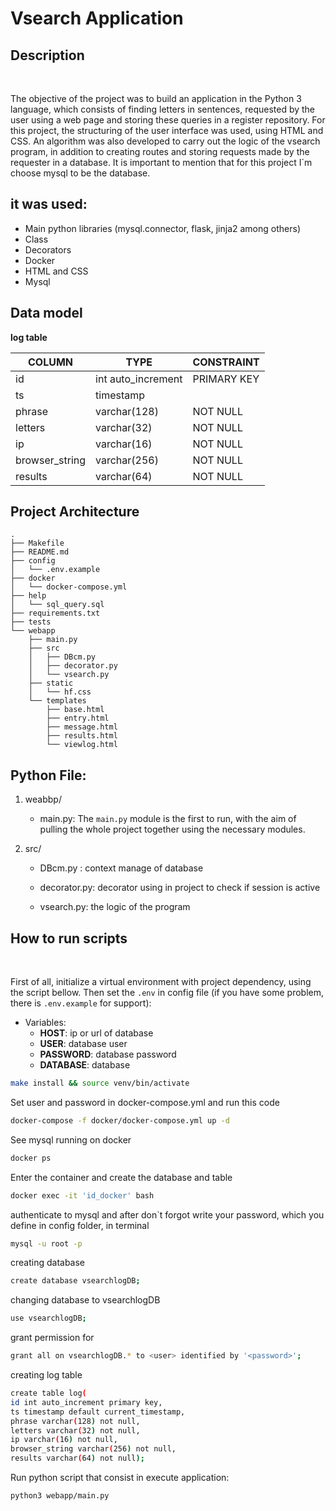 # Vsearch Application

## Description
<br>

The objective of the project was to build an application in the Python 3 language, which consists of finding letters in sentences, requested by the user using a web page and storing these queries in a register repository.
For this project, the structuring of the user interface was used, using HTML and CSS.
An algorithm was also developed to carry out the logic of the vsearch program, in addition to creating routes and storing requests made by the requester in a database.
It is important to mention that for this project I`m choose mysql to be the database.

## it was used:

- Main python libraries (mysql.connector, flask, jinja2 among others)
- Class
- Decorators
- Docker
- HTML and CSS
- Mysql

## Data model

**log table**

| COLUMN  		| TYPE  	| CONSTRAINT  	|
|	---			|	---		|	---			|	
| id |  int auto_increment  	|   PRIMARY KEY	| 
|ts		|  timestamp	|   	| 
|phrase		|  varchar(128)		|   NOT NULL	| 
|letters			|  varchar(32) 	|   	 NOT NULL		| 
|ip		|  varchar(16)	|  NOT NULL  			| 
|browser_string		|  varchar(256)	|  NOT NULL  			| 
|results		|  varchar(64)		|  NOT NULL  			| 


## Project Architecture
```
.
├── Makefile
├── README.md
├── config
│   └── .env.example
├── docker
│   └── docker-compose.yml
├── help
│   └── sql_query.sql
├── requirements.txt
├── tests
└── webapp
    ├── main.py
    ├── src
    │   ├── DBcm.py
    │   ├── decorator.py
    │   └── vsearch.py
    ├── static
    │   └── hf.css
    └── templates
        ├── base.html
        ├── entry.html
        ├── message.html
        ├── results.html
        └── viewlog.html
```

## Python File:

1. weabbp/
	- main.py: The `main.py` module is the first to run, with the aim of pulling the whole project together using the necessary modules.

2. src/ 
	- DBcm.py : context manage of database 

	- decorator.py: decorator using in project to check if session is active

	- vsearch.py: the logic of the program

## How to run scripts
<br>

First of all, initialize a virtual environment with project dependency, using the script bellow.
Then set the `.env` in config file (if you have some problem, there is `.env.example` for support):


- Variables:
    - **HOST**: ip or url of database 
    - **USER**:      database user
    - **PASSWORD**:  database password  
    - **DATABASE**:  database

``` bash
make install && source venv/bin/activate
```

Set user and password in docker-compose.yml and run this code
``` bash
docker-compose -f docker/docker-compose.yml up -d 
```

See mysql running on docker
``` bash
docker ps
```

Enter the container and create the database and table
``` bash
docker exec -it 'id_docker' bash
```

authenticate to mysql and after don`t forgot write your password, which you define in config folder, in terminal
``` bash
mysql -u root -p 
```
creating database
``` bash
create database vsearchlogDB;
```

changing database to vsearchlogDB
```bash
use vsearchlogDB;
```

grant permission for <user>
``` bash 
grant all on vsearchlogDB.* to <user> identified by '<password>';
```

creating log table
```bash
create table log(
id int auto_increment primary key,
ts timestamp default current_timestamp,
phrase varchar(128) not null,
letters varchar(32) not null,
ip varchar(16) not null,
browser_string varchar(256) not null,
results varchar(64) not null);
```

Run python script that consist in execute application:
``` bash
python3 webapp/main.py
```
